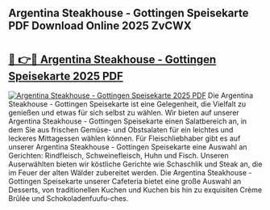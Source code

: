 ## Argentina Steakhouse - Gottingen Speisekarte PDF Download Online 2025 ZvCWX

# <h2><a href="http://gcddvbm.nevu.top/?p=Argentina+Steakhouse+-+Gottingen+Speisekarte">🔗 👉🔴 Argentina Steakhouse - Gottingen Speisekarte 2025 PDF</a></h2>

[![Argentina Steakhouse - Gottingen Speisekarte 2025 PDF](https://i.imgur.com/dBaPXMq.png)](http://gcddvbm.nevu.top/?p=Argentina+Steakhouse+-+Gottingen+Speisekarte)
Die Argentina Steakhouse - Gottingen Speisekarte ist eine Gelegenheit, die Vielfalt zu genießen und etwas für sich selbst zu wählen. Wir bieten auf unserer Argentina Steakhouse - Gottingen Speisekarte einen Salatbereich an, in dem Sie aus frischen Gemüse- und Obstsalaten für ein leichtes und leckeres Mittagessen wählen können. Für Fleischliebhaber gibt es auf unserer Argentina Steakhouse - Gottingen Speisekarte eine Auswahl an Gerichten: Rindfleisch, Schweinefleisch, Huhn und Fisch. Unseren Auserwählten bieten wir köstliche Gerichte wie Schaschlik und Steak an, die im Feuer der alten Wälder zubereitet werden. Die Argentina Steakhouse - Gottingen Speisekarte unserer Cafeteria bietet eine große Auswahl an Desserts, von traditionellen Kuchen und Kuchen bis hin zu exquisiten Crème Brûlée und Schokoladenfuufu-ches.
